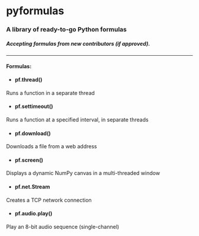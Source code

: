 # pyformulas
### A library of ready-to-go Python formulas
##### Accepting formulas from new contributors (if approved).
------
#### Formulas:

* #### pf.thread()
Runs a function in a separate thread

* #### pf.settimeout()
Runs a function at a specified interval, in separate threads

* #### pf.download()
Downloads a file from a web address

* #### pf.screen()
Displays a dynamic NumPy canvas in a multi-threaded window

* #### pf.net.Stream
Creates a TCP network connection

* #### pf.audio.play()
Play an 8-bit audio sequence (single-channel)
